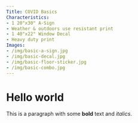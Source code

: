 ```yaml
---
Title: COVID Basics
Characteristics:
- 1 20"x30" A-Sign
- Weather & outdoors use resistant print
- 1 40"x22" Window Decal
- Heavy duty print
Images:
- /img/basic-a-sign.jpg
- /img/basic-decal.jpg
- /img/basic-floor-sticker.jpg
- /img/basic-combo.jpg
---
```


# Hello world

This is a paragraph with some **bold** text and *italics*.
